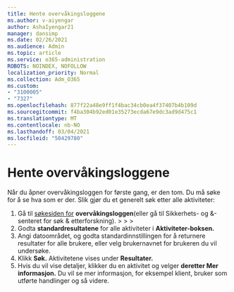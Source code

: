 ```yaml
---
title: Hente overvåkingsloggene
ms.author: v-aiyengar
author: AshaIyengar21
manager: dansimp
ms.date: 02/26/2021
ms.audience: Admin
ms.topic: article
ms.service: o365-administration
ROBOTS: NOINDEX, NOFOLLOW
localization_priority: Normal
ms.collection: Adm_O365
ms.custom:
- "3100005"
- "7327"
ms.openlocfilehash: 877f22a48e9ff1f4bac34cb0ea4f37407b4b109d
ms.sourcegitcommit: f4ba304b92ed01e35273ecda67e9dc3ad9d475c1
ms.translationtype: MT
ms.contentlocale: nb-NO
ms.lasthandoff: 03/04/2021
ms.locfileid: "50429780"
---
```

# <a name="retrieve-the-audit-logs"></a>Hente overvåkingsloggene

Når du åpner overvåkingsloggen for første gang, er den tom. Du må søke for å se hva som er der. Slik gjør du et generelt søk etter alle aktiviteter:

1. Gå til [søkesiden for](https://protection.office.com/#/unifiedauditlog) **overvåkingsloggen**(eller gå til Sikkerhets- og &-senteret for søk & etterforskning).  >    >    >  
1. Godta **standardresultatene** for alle aktiviteter i **Aktiviteter-boksen.**
1. Angi datoområdet, og  godta standardinnstillingen for å returnere resultater for alle brukere, eller velg brukernavnet for brukeren du vil undersøke.
1. Klikk **Søk.** Aktivitetene vises under **Resultater.**
1. Hvis du vil vise detaljer, klikker du en aktivitet og velger **deretter Mer informasjon.** Du vil se mer informasjon, for eksempel klient, bruker som utførte handlinger og så videre.
